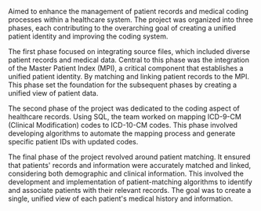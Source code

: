 Aimed to enhance the management of patient records and medical coding processes within a healthcare system. The project was organized into three phases, each contributing to the overarching goal of creating a unified patient identity and improving the coding system.

The first phase focused on integrating source files, which included diverse patient records and medical data. Central to this phase was the integration of the Master Patient Index (MPI), a critical component that establishes a unified patient identity. By matching and linking patient records to the MPI. This phase set the foundation for the subsequent phases by creating a unified view of patient data.

The second phase of the project was dedicated to the coding aspect of healthcare records. Using SQL, the team worked on mapping ICD-9-CM (Clinical Modification) codes to ICD-10-CM codes. This phase involved developing algorithms to automate the mapping process and generate specific patient IDs with updated codes.

The final phase of the project revolved around patient matching. It ensured that patients' records and information were accurately matched and linked, considering both demographic and clinical information. This involved the development and implementation of patient-matching algorithms to identify and associate patients with their relevant records. The goal was to create a single, unified view of each patient's medical history and information.
